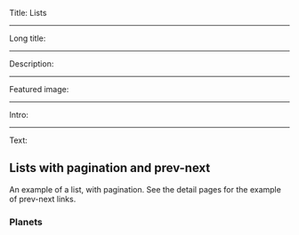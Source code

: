 Title: Lists

----

Long title:

----

Description:

----

Featured image:

----

Intro:

----

Text:

## Lists with pagination and prev-next

An example of a list, with pagination. See the detail pages for the example of prev-next links.

### Planets
